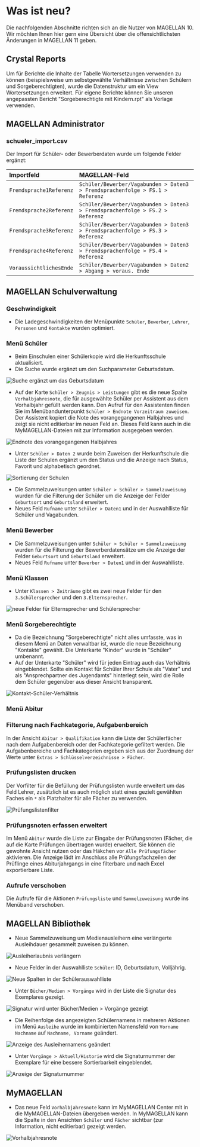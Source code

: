# Was ist neu?

[1]:/assets/images/neues/11.001.png "Prüfungslistenfilter"
[2]:/assets/images/neues/11.002.png "Suche ergänzt um Geburtsdatum"
[3]:/assets/images/neues/11.003.png "Endnote des vorangegangenen Halbjahres"
[4]:/assets/images/neues/11.004.png "Ausleiherlaubnis verlängern"
[5]:/assets/images/neues/11.005.png "Kontaktverhältnis"
[6]:/assets/images/neues/11.006.png "Elternsprecher, Schülersprecher"
[7]:/assets/images/neues/11.007.png "Neue Spalten in der Schülerauswahlliste"
[8]:/assets/images/neues/11.008.png "Signatur wird unter Bücher/Medien > Vorgänge gezeigt"
[9]:/assets/images/neues/11.009.png "Vorhalbjahresnote"
[10]:/assets/images/neues/11.010.png "Sortierung Schulen"


Die nachfolgenden Abschnitte richten sich an die Nutzer von MAGELLAN 10. Wir möchten Ihnen hier gern eine Übersicht über die offensichtlichsten Änderungen in MAGELLAN 11 geben.

## Crystal Reports

Um für Berichte die Inhalte der Tabelle Wortersetzungen verwenden zu können (beispielsweise um selbstgewählte Verhältnisse zwischen Schülern und Sorgeberechtigten), wurde die Datenstruktur um ein View Wortersetzungen erweitert. Für eigene Berichte können Sie unseren angepassten Bericht "Sorgeberechtigte mit Kindern.rpt" als Vorlage verwenden.

## MAGELLAN Administrator

### schueler_import.csv

Der Import für Schüler- oder Bewerberdaten wurde um folgende Felder ergänzt:

Importfeld|MAGELLAN-Feld
:--|:--
 `Fremdsprache1Referenz`|`Schüler/Bewerber/Vagabunden > Daten3 > Fremdsprachenfolge > FS.1 > Referenz`
 `Fremdsprache2Referenz`|`Schüler/Bewerber/Vagabunden > Daten3 > Fremdsprachenfolge > FS.2 > Referenz`
 `Fremdsprache3Referenz`|`Schüler/Bewerber/Vagabunden > Daten3 > Fremdsprachenfolge > FS.3 > Referenz`
 `Fremdsprache4Referenz`|`Schüler/Bewerber/Vagabunden > Daten3 > Fremdsprachenfolge > FS.4 > Referenz`
 `VoraussichtlichesEnde`|`Schüler/Bewerber/Vagabunden > Daten2 > Abgang > voraus. Ende`

## MAGELLAN Schulverwaltung

### Geschwindigkeit

* Die Ladegeschwindigkeiten der Menüpunkte `Schüler`, `Bewerber`, `Lehrer`, `Personen` und `Kontakte` wurden optimiert.

### Menü Schüler

* Beim Einschulen einer Schülerkopie wird die Herkunftsschule aktualisiert.
* Die Suche wurde ergänzt um den Suchparameter Geburtsdatum.

![Suche ergänzt um das Geburtsdatum](/assets/images/neues/11.002.png)

* Auf der Karte `Schüler > Zeugnis > Leistungen` gibt es die neue Spalte `Vorhalbjahresnote`, die für ausgewählte Schüler per Assistent aus dem Vorhalbjahr gefüllt werden kann. Den Aufruf für den Assistenten finden Sie im Menübandunterpunkt `Schüler > Endnote Vorzeitraum zuweisen`. Der Assistent kopiert die Note des vorangegangenen Halbjahres und zeigt sie nicht editierbar im neuen Feld an. Dieses Feld kann auch in die MyMAGELLAN-Dateien mit zur Information ausgegeben werden.

![Endnote des vorangegangenen Halbjahres](/assets/images/neues/11.003.png)

* Unter `Schüler > Daten 2` wurde beim Zuweisen der Herkunftschule die Liste der Schulen ergänzt um den Status und die Anzeige nach Status, Favorit und alphabetisch geordnet.

![Sortierung der Schulen](/assets/images/neues/11.010.png)

* Die Sammelzuweisungen unter `Schüler > Schüler > Sammelzuweisung` wurden für die Filterung der Schüler um die Anzeige der Felder `Geburtsort` und `Geburtsland` erweitert.
* Neues Feld `Rufname` unter `Schüler > Daten1` und in der Auswahlliste für Schüler und Vagabunden.

### Menü Bewerber

* Die Sammelzuweisungen unter `Schüler > Schüler > Sammelzuweisung` wurden für die Filterung der Bewerberdatensätze um die Anzeige der Felder `Geburtsort` und `Geburtsland` erweitert.
* Neues Feld `Rufname` unter `Bewerber > Daten1` und in der Auswahlliste.

### Menü Klassen

* Unter `Klassen > Zeiträume` gibt es zwei neue Felder für den `3.Schülersprecher` und den `3.Elternsprecher`.

![neue Felder für Elternsprecher und Schülersprecher](/assets/images/neues/11.006.png)

### Menü Sorgeberechtigte

* Da die Bezeichnung "Sorgeberechtigte" nicht alles umfasste, was in diesem Menü an Daten verwaltbar ist, wurde die neue Bezeichnung "Kontakte" gewählt. Die Unterkarte "Kinder" wurde in "Schüler" umbenannt.
* Auf der Unterkarte "Schüler" wird für jeden Eintrag auch das Verhältnis eingeblendet. Sollte ein Kontakt für Schüler Ihrer Schule als "Vater" und als "Ansprechpartner des Jugendamts" hinterlegt sein, wird die Rolle dem Schüler gegenüber aus dieser Ansicht transparent.

![Kontakt-Schüler-Verhältnis](/assets/images/neues/11.005.png)

### Menü Abitur

### Filterung nach Fachkategorie, Aufgabenbereich

In der Ansicht `Abitur > Qualifikation` kann die Liste der Schülerfächer nach dem Aufgabenbereich oder der Fachkategorie gefiltert werden. Die Aufgabenbereiche und Fachkategorien ergeben sich aus der Zuordnung der Werte unter `Extras > Schlüsselverzeichnisse > Fächer`. 

### Prüfungslisten drucken

Der Vorfilter für die Befüllung der Prüfungslisten wurde erweitert um das Feld Lehrer, zusätzlich ist es auch möglich statt eines gezielt gewählten Faches ein `*` als Platzhalter für alle Fächer zu verwenden.

![Prüfungslistenfilter](/assets/images/neues/11.001.png)

### Prüfungsnoten erfassen erweitert

Im Menü `Abitur` wurde die Liste zur Eingabe der Prüfungsnoten (Fächer, die auf die Karte Prüfungen übertragen wurde) erweitert. Sie können die gewohnte Ansicht nutzen oder das Häkchen vor `Alle Prüfungsfächer` aktivieren. Die Anzeige lädt im Anschluss alle Prüfungsfachzeilen der Prüflinge eines Abiturjahrgangs in eine filterbare und nach Excel exportierbare Liste.

### Aufrufe verschoben

Die Aufrufe für die Aktionen `Prüfungsliste` und `Sammelzuweisung` wurde ins Menüband verschoben.

## MAGELLAN Bibliothek

* Neue Sammelzuweisung um Medienausleihern eine verlängerte Ausleihdauer gesammelt zuweisen zu können.

![Ausleiherlaubnis verlängern](/assets/images/neues/11.004.png)

* Neue Felder in der Auswahlliste `Schüler`:  ID, Geburtsdatum, Volljährig.

![Neue Spalten in der Schülerauswahlliste](/assets/images/neues/11.007.png)

* Unter `Bücher/Medien > Vorgänge` wird in der Liste die Signatur des Exemplares gezeigt.

![Signatur wird unter Bücher/Medien > Vorgänge gezeigt](/assets/images/neues/11.008.png)

* Die Reihenfolge des angezeigten Schülernamens in mehreren Aktionen im Menü `Ausleihe` wurde im kombinierten Namensfeld von `Vorname Nachname` auf `Nachname, Vorname` geändert.

![Anzeige des Ausleihernamens geändert](/assets/images/neues/11.011.png)

* Unter `Vorgänge > Aktuell/Historie` wird die Signaturnummer der Exemplare für eine bessere Sortierbarkeit eingeblendet.

![Anzeige der Signaturnummer](/assets/images/neues/11.012.png)

## MyMAGELLAN

* Das neue Feld `Vorhalbjahresnote` kann im MyMAGELLAN Center mit in die MyMAGELLAN-Dateien übergeben werden. In MyMAGELLAN kann die Spalte in den Ansichten `Schüler` und `Fächer` sichtbar (zur Information, nicht editierbar) gezeigt werden.

![Vorhalbjahresnote](/assets/images/neues/11.009.png)
